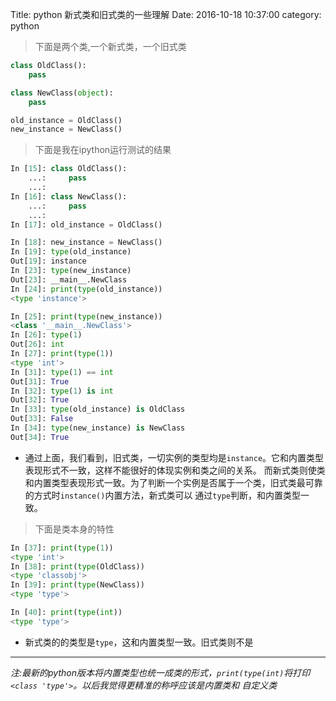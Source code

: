 Title: python 新式类和旧式类的一些理解
Date: 2016-10-18 10:37:00
category: python

> 下面是两个类,一个新式类，一个旧式类

```python
class OldClass():
    pass

class NewClass(object):
    pass

old_instance = OldClass()
new_instance = NewClass()
```

> 下面是我在ipython运行测试的结果

```python
In [15]: class OldClass():
    ...:     pass
    ...:
In [16]: class NewClass():
    ...:     pass
    ...:
In [17]: old_instance = OldClass()

In [18]: new_instance = NewClass()
In [19]: type(old_instance)
Out[19]: instance
In [23]: type(new_instance)
Out[23]: __main__.NewClass
In [24]: print(type(old_instance))
<type 'instance'>

In [25]: print(type(new_instance))
<class '__main__.NewClass'>
In [26]: type(1)
Out[26]: int
In [27]: print(type(1))
<type 'int'>
In [31]: type(1) == int
Out[31]: True
In [32]: type(1) is int
Out[32]: True
In [33]: type(old_instance) is OldClass
Out[33]: False
In [34]: type(new_instance) is NewClass
Out[34]: True
```

* 通过上面，我们看到，旧式类，一切实例的类型均是`instance`。它和内置类型表现形式不一致，这样不能很好的体现实例和类之间的关系。
而新式类则使类和内置类型表现形式一致。为了判断一个实例是否属于一个类，旧式类最可靠的方式时`instance()`内置方法，新式类可以
通过`type`判断，和内置类型一致。

> 下面是类本身的特性
```python
In [37]: print(type(1))
<type 'int'>
In [38]: print(type(OldClass))
<type 'classobj'>
In [39]: print(type(NewClass))
<type 'type'>

In [40]: print(type(int))
<type 'type'>
```
* 新式类的的类型是`type`，这和内置类型一致。旧式类则不是
--------------------
 *注:最新的python版本将内置类型也统一成类的形式，`print(type(int)`将打印`<class 'type'>`。以后我觉得更精准的称呼应该是内置类和
 自定义类*
